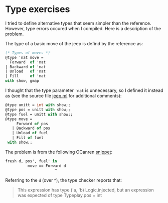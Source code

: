 
# Type exercises

I tried to define alternative types that seem simpler than the reference.
However, type errors occured when I compiled. Here is a description of the
problem.

The type of a basic move of the jeep is defind by the reference as:

```ocaml
(* Types of moves *)
@type 'nat move =
  Forward  of 'nat
| Backward of 'nat
| Unload   of 'nat
| Fill     of 'nat
with show, gmap
```

I thought that the type parameter `'nat` is unnecessary,
so I defined it instead as (see the source file [jeep.ml](jeep.ml)
for additional comments):

```ocaml
@type unitt = int with show;;
@type pos = unitt with show;;
@type fuel = unitt with show;;
@type move =
     Forward of pos
   | Backward of pos
   | Unload of fuel
   | Fill of fuel
 with show;;
```

The problem is from the following OCanren [snippet](https://github.com/YueLiPicasso/intro_ocaml/blob/bc738c6cf1744d764ee2c4d7c4a1c4fcc2072e0d/OCanren_exercises/JeepProblem/typeplay/jeep.ml#L204):

```ocaml
fresh d, pos', fuel' in
          move == Forward d
	                  ^
```

Referring to the `d` (over ^), the type checker reports that:
> This expression has type ('a, 'b) Logic.injected,
       but an expression was expected of type Typeplay.pos = int

